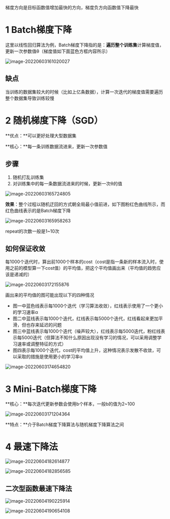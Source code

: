 梯度方向是目标函数值增加最快的方向，梯度负方向函数值下降最快

# 1 Batch梯度下降

这里以线性回归算法为例，Batch梯度下降指的是：**遍历整个训练集**计算梯度值，更新一次参数值θ（梯度值如下面蓝色方框内容所示）

![image-20220603161020027](https://raw.githubusercontent.com/liang636600/cloudImg/master/images/image-20220603161020027.png)

## 缺点

当训练的数据集较大的时候（比如上亿条数据），计算一次迭代的梯度值需要遍历整个数据集导致训练较慢

# 2 随机梯度下降（SGD）

**优点：**可以更好处理大型数据集

**核心：**每一条训练数据流进来，更新一次参数值

## 步骤

1. 随机打乱训练集
2. 对训练集中的每一条数据流进来的时候，更新一次θ的值

![image-20220603165724805](https://raw.githubusercontent.com/liang636600/cloudImg/master/images/image-20220603165724805.png)

**效果**：整个过程以随机迂回的方式朝全局最小值前进，如下图粉红色曲线所示，而红色曲线表示的是Batch梯度下降

![image-20220603165958263](https://raw.githubusercontent.com/liang636600/cloudImg/master/images/image-20220603165958263.png)

repeat的次数一般是1~10次

## 如何保证收敛

每1000个迭代时，算出前1000个样本的cost（cost是指一条新的样本流入时，使用之前的模型算一下cost值）的平均值，把这个平均值画出来（平均值的趋势应该是递减的）

![image-20220603172155876](https://raw.githubusercontent.com/liang636600/cloudImg/master/images/image-20220603172155876.png)

画出来的平均值的图可能出现以下的四种情况

* 图一中蓝色线表示每1000个迭代（学习算法收敛），红线表示使用了一个更小的学习速率α
* 图二中蓝线表示每1000个迭代，红线表示每5000个迭代，红线看起来更加平滑，但也存来延迟的问题
* 图三中蓝线表示每1000个迭代（噪声较大），红线表示每5000迭代，粉红线表示每5000迭代（但算法不知什么原因出现没有学习的情况，可以采用调整学习速率或调整特征的方式）
* 图四表示每1000个迭代，cost的平均值上升，这种情况表示发散不收敛，可以采取的措施是使用更小的学习率α

![image-20220603174654820](https://raw.githubusercontent.com/liang636600/cloudImg/master/images/image-20220603174654820.png)

# 3 Mini-Batch梯度下降

 **核心：**每次迭代更新参数会使用b个样本，一般b的值为2~100

![image-20220603171204364](https://raw.githubusercontent.com/liang636600/cloudImg/master/images/image-20220603171204364.png)

**特点：**介于Batch梯度下降算法与随机梯度下降算法之间

# 4 最速下降法

![image-20220604182614877](https://raw.githubusercontent.com/liang636600/cloudImg/master/images/image-20220604182614877.png)

![image-20220604182856585](https://raw.githubusercontent.com/liang636600/cloudImg/master/images/image-20220604182856585.png)

## 二次型函数最速下降法

![image-20220604190225914](https://raw.githubusercontent.com/liang636600/cloudImg/master/images/image-20220604190225914.png)

![image-20220604190654108](https://raw.githubusercontent.com/liang636600/cloudImg/master/images/image-20220604190654108.png)